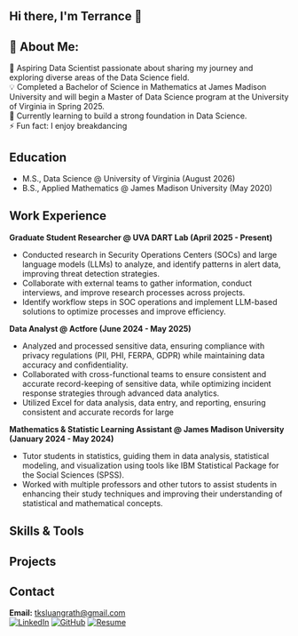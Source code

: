 ## Hi there, I'm Terrance 👋

## 💫 About Me:
🌟 Aspiring Data Scientist passionate about sharing my journey and exploring diverse areas of the Data Science field.<br>
💡 Completed a Bachelor of Science in Mathematics at James Madison University and will begin a Master of Data Science program at the University of Virginia in Spring 2025.<br>
💭 Currently learning to build a strong foundation in Data Science.<br>
⚡ Fun fact: I enjoy breakdancing


## Education

- M.S., Data Science @ University of Virginia (August 2026)
- B.S., Applied Mathematics @ James Madison University (May 2020)

## Work Experience

**Graduate Student Researcher @ UVA DART Lab (April 2025 - Present)**
- Conducted research in Security Operations Centers (SOCs) and large language models (LLMs) to analyze, and
identify patterns in alert data, improving threat detection strategies.
- Collaborate with external teams to gather information, conduct interviews, and improve research processes
across projects.
- Identify workflow steps in SOC operations and implement LLM-based solutions to optimize processes and
improve efficiency. 

**Data Analyst @ Actfore (June 2024 - May 2025)**
- Analyzed and processed sensitive data, ensuring compliance with privacy regulations (PII, PHI, FERPA, GDPR)
while maintaining data accuracy and confidentiality.
- Collaborated with cross-functional teams to ensure consistent and accurate record-keeping of sensitive data,
while optimizing incident response strategies through advanced data analytics.
- Utilized Excel for data analysis, data entry, and reporting, ensuring consistent and accurate records for large

**Mathematics & Statistic Learning Assistant @ James Madison University (January 2024 - May 2024)**

- Tutor students in statistics, guiding them in data analysis, statistical modeling, and visualization using tools like
IBM Statistical Package for the Social Sciences (SPSS).
- Worked with multiple professors and other tutors to assist students in enhancing their study techniques and
improving their understanding of statistical and mathematical concepts.


## Skills & Tools


## Projects





## Contact
**Email:** [tksluangrath@gmail.com](mailto:tksluangrath@gmail.com)  
[![LinkedIn](https://img.shields.io/badge/LinkedIn-%230077B5.svg?logo=linkedin&logoColor=white)](https://www.linkedin.com/in/terranceluangrath/) 
[![GitHub](https://img.shields.io/badge/GitHub-181717.svg?logo=github&logoColor=white)](https://github.com/tksluangrath)
[![Resume](https://img.shields.io/badge/Resume-Download-green.svg)](./assets/Resume.pdf)
